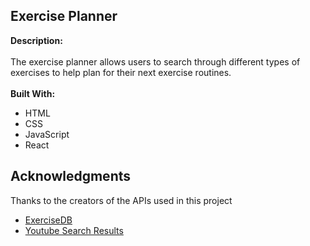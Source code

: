 ## Exercise Planner
**Description:**
<br/><br/>
The exercise planner allows users to search through different types of exercises to help plan for their next exercise routines.  
<br/>
**Built With:**
<br/>
- HTML
- CSS
- JavaScript
- React

## Acknowledgments
Thanks to the creators of the APIs used in this project
- [ExerciseDB](https://rapidapi.com/justin-WFnsXH_t6/api/exercisedb)
- [Youtube Search Results](https://rapidapi.com/marindelija/api/youtube-search-results)
